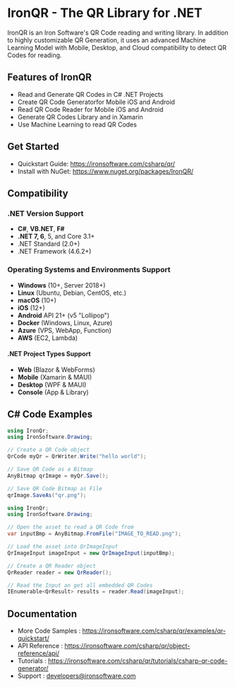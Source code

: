 # IronQR  - The QR Library for .NET 

IronQR is an Iron Software's QR Code reading and writing library. In addition to highly customizable QR Generation, it uses an advanced Machine Learning Model with Mobile, Desktop, and Cloud compatibility to detect QR Codes for reading.

## Features of IronQR

* Read and Generate QR Codes in C# .NET Projects
* Create QR Code Generatorfor Mobile iOS and Android
* Read QR Code Reader for Mobile iOS and Android
* Generate QR Codes Library and in Xamarin
* Use Machine Learning to read QR Codes

## Get Started 

- Quickstart Guide:  	https://ironsoftware.com/csharp/qr/
- Install with NuGet:   https://www.nuget.org/packages/IronQR/	

## Compatibility

### .NET Version Support

- **C#**, **VB.NET**, **F#**
- **.NET 7, 6**, 5, and Core 3.1+
- .NET Standard (2.0+)
- .NET Framework (4.6.2+)

### Operating Systems and Environments Support

- **Windows** (10+, Server 2018+)
- **Linux** (Ubuntu, Debian, CentOS, etc.)
- **macOS** (10+)
- **iOS** (12+)
- **Android** API 21+ (v5 "Lollipop")
- **Docker** (Windows, Linux, Azure)
- **Azure** (VPS, WebApp, Function)
- **AWS** (EC2, Lambda)

#### .NET Project Types Support

- **Web** (Blazor & WebForms)
- **Mobile** (Xamarin & MAUI)
- **Desktop** (WPF & MAUI)
- **Console** (App & Library)


## C# Code Examples

```cs
using IronQr;
using IronSoftware.Drawing;

// Create a QR Code object
QrCode myQr = QrWriter.Write("hello world");

// Save QR Code as a Bitmap
AnyBitmap qrImage = myQr.Save();

// Save QR Code Bitmap as File
qrImage.SaveAs("qr.png");
```

```cs
using IronQr;
using IronSoftware.Drawing;

// Open the asset to read a QR Code from
var inputBmp = AnyBitmap.FromFile("IMAGE_TO_READ.png");

// Load the asset into QrImageInput
QrImageInput imageInput = new QrImageInput(inputBmp);

// Create a QR Reader object
QrReader reader = new QrReader();

// Read the Input an get all embedded QR Codes
IEnumerable<QrResult> results = reader.Read(imageInput);
```

## Documentation

- More Code Samples				:	https://ironsoftware.com/csharp/qr/examples/qr-quickstart/
- API Reference       				:	https://ironsoftware.com/csharp/qr/object-reference/api/
- Tutorials					:	https://ironsoftware.com/csharp/qr/tutorials/csharp-qr-code-generator/
- Support					:	developers@ironsoftware.com
